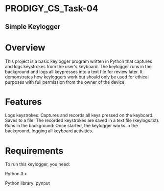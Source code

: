 # PRODIGY_CS_Task-04
## Simple Keylogger

# Overview

This project is a basic keylogger program written in Python that captures and logs keystrokes from the user's keyboard. The keylogger runs in the background and logs all keypresses into a text file for review later. It demonstrates how keyloggers work but should only be used for ethical purposes with full permission from the owner of the device.

# Features

Logs keystrokes: Captures and records all keys pressed on the keyboard.
Saves to a file: The recorded keystrokes are saved in a text file (keylogs.txt).
Runs in the background: Once started, the keylogger works in the background, logging all keyboard activities.

# Requirements
To run this keylogger, you need:

Python 3.x

Python library: pynput
